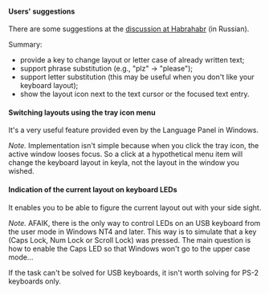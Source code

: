 #### Users' suggestions ####

There are some suggestions at the <a href='http://mrshadow.habrahabr.ru/blog/44656/'>discussion at Habrahabr</a> (in Russian).

Summary:
  * provide a key to change layout or letter case of already written text;
  * support phrase substitution (e.g., "plz" -> "please");
  * support letter substitution (this may be useful when you don't like your keyboard layout);
  * show the layout icon next to the text cursor or the focused text entry.

#### Switching layouts using the tray icon menu ####

It's a very useful feature provided even by the Language Panel in Windows.

_Note._ Implementation isn't simple because when you click the tray icon, the active window looses focus. So a click at a hypothetical menu item will change the keyboard layout in keyla, not the layout in the window you wished.

#### Indication of the current layout on keyboard LEDs ####

It enables you to be able to figure the current layout out with your side sight.

_Note._ AFAIK, there is the only way to control LEDs on an USB keyboard from the user mode in Windows NT4 and later. This way is to simulate that a key (Caps Lock, Num Lock or Scroll Lock) was pressed. The main question is how to enable the Caps LED so that Windows won't go to the upper case mode...

If the task can't be solved for USB keyboards, it isn't worth solving for PS-2 keyboards only.